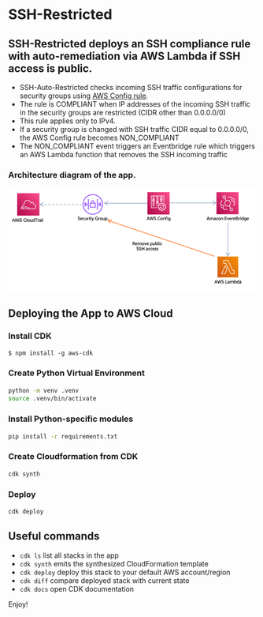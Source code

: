 
# SSH-Restricted 

## SSH-Restricted deploys an SSH compliance rule with auto-remediation via AWS Lambda if SSH access is public.



* SSH-Auto-Restricted checks incoming SSH traffic configurations for security groups using [AWS Config rule](https://docs.aws.amazon.com/config/latest/developerguide/restricted-ssh.html).
* The rule is COMPLIANT when IP addresses of the incoming SSH traffic in the security groups are restricted (CIDR other than 0.0.0.0/0)
* This rule applies only to IPv4.
* If a security group is changed with SSH traffic CIDR equal to 0.0.0.0/0, the AWS Config rule becomes NON_COMPLIANT
* The NON_COMPLIANT event triggers an Eventbridge rule which triggers an AWS Lambda function that removes the SSH incoming traffic 

### Architecture diagram of the app.

![](arch.png)


## Deploying the App to AWS Cloud

### Install CDK

```
$ npm install -g aws-cdk
```

### Create Python Virtual Environment

```bash
python -m venv .venv
source .venv/bin/activate
```

### Install Python-specific modules

```bash
pip install -r requirements.txt
```

### Create Cloudformation from CDK

```bash
cdk synth
```

### Deploy

```bash
cdk deploy
```

## Useful commands

 * `cdk ls`          list all stacks in the app
 * `cdk synth`       emits the synthesized CloudFormation template
 * `cdk deploy`      deploy this stack to your default AWS account/region
 * `cdk diff`        compare deployed stack with current state
 * `cdk docs`        open CDK documentation

Enjoy!
